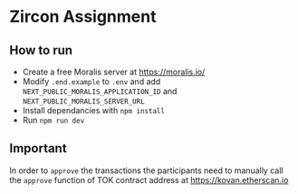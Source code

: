 # Zircon Assignment

## How to run
- Create a free Moralis server at https://moralis.io/
- Modify `.end.example` to `.env` and add `NEXT_PUBLIC_MORALIS_APPLICATION_ID` and `NEXT_PUBLIC_MORALIS_SERVER_URL`
- Install dependancies with `npm install`
- Run `npm run dev`

## Important
In order to `approve` the transactions the participants need to manually call the `approve` function of TOK contract address at https://kovan.etherscan.io
 
 
